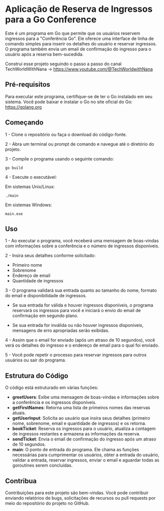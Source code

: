 # Aplicação de Reserva de Ingressos para a Go Conference

Este é um programa em Go que permite que os usuários reservem ingressos para a "Conferência Go". Ele oferece uma interface de linha de comando simples para inserir os detalhes do usuário e reservar ingressos. O programa também envia um email de confirmação do ingresso para o usuário após a reserva bem-sucedida.

Construí esse projeto seguindo o passo a passo do canal TechWorldWithNana -> https://www.youtube.com/@TechWorldwithNana

## Pré-requisitos
Para executar este programa, certifique-se de ter o Go instalado em seu sistema. Você pode baixar e instalar o Go no site oficial do Go: https://golang.org

## Começando
1 - Clone o repositório ou faça o download do código-fonte.

2 - Abra um terminal ou prompt de comando e navegue até o diretório do projeto.

3 - Compile o programa usando o seguinte comando:

```
go build
```
4 - Execute o executável:

Em sistemas Unix/Linux:

```
./main
```

Em sistemas Windows:

```
main.exe
```
## Uso
1 - Ao executar o programa, você receberá uma mensagem de boas-vindas com informações sobre a conferência e o número de ingressos disponíveis.

2 - Insira seus detalhes conforme solicitado:

- Primeiro nome
- Sobrenome
- Endereço de email
- Quantidade de ingressos

3 - O programa validará sua entrada quanto ao tamanho do nome, formato do email e disponibilidade de ingressos.

- Se sua entrada for válida e houver ingressos disponíveis, o programa reservará os ingressos para você e iniciará o envio do email de confirmação em segundo plano.

- Se sua entrada for inválida ou não houver ingressos disponíveis, mensagens de erro apropriadas serão exibidas.

4 - Assim que o email for enviado (após um atraso de 10 segundos), você verá os detalhes do ingresso e o endereço de email para o qual foi enviado.

5 - Você pode repetir o processo para reservar ingressos para outros usuários ou sair do programa.

## Estrutura do Código
O código está estruturado em várias funções:

- **greetUsers**: Exibe uma mensagem de boas-vindas e informações sobre a conferência e os ingressos disponíveis.
- **getFirstNames**: Retorna uma lista de primeiros nomes das reservas atuais.
- **getUserInput**: Solicita ao usuário que insira seus detalhes (primeiro nome, sobrenome, email e quantidade de ingressos) e os retorna.
- **bookTicket**: Reserva os ingressos para o usuário, atualiza a contagem de ingressos restantes e armazena as informações da reserva.
- **sendTicket**: Envia o email de confirmação do ingresso após um atraso de 10 segundos.
- **main**: O ponto de entrada do programa. Ele chama as funções necessárias para cumprimentar os usuários, obter a entrada do usuário, validar a entrada, reservar ingressos, enviar o email e aguardar todas as goroutines serem concluídas.

## Contribua
Contribuições para este projeto são bem-vindas. Você pode contribuir enviando relatórios de bugs, solicitações de recursos ou pull requests por meio do repositório do projeto no GitHub.
